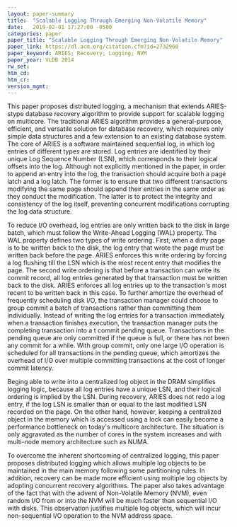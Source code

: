 ```yaml
---
layout: paper-summary
title:  "Scalable Logging Through Emerging Non-Volatile Memory"
date:   2019-02-01 17:27:00 -0500
categories: paper
paper_title: "Scalable Logging Through Emerging Non-Volatile Memory"
paper_link: https://dl.acm.org/citation.cfm?id=2732960
paper_keyword: ARIES; Recovery; Logging; NVM
paper_year: VLDB 2014
rw_set: 
htm_cd: 
htm_cr: 
version_mgmt: 
---  
```


This paper proposes distributed logging, a mechanism that extends ARIES-stype database recovery algorithm
to provide support for scalable logging on multicore. The traditional ARIES algorithm provides a general-purpose, efficient,
and versatile solution for database recovery, which requires only simple data structures and a few extension to an existing
database system. The core of ARIES is a software maintained sequential log, in which log entries of different types
are stored. Log entries are identified by their unique Log Sequence Number (LSN), which corresponds to their logical 
offsets into the log. Although not explicitly mentioned in the paper, in order to append an entry into the log, the 
transaction should acquire both a page latch and a log latch. The former is to ensure that two different transactions
modifying the same page should append their entries in the same order as they conduct the modification. The latter is to
protect the integrity and consistency of the log itself, preventing concurrent modifications corrupting the log data 
structure. 

To reduce I/O overhead, log entries are only written back to the disk in large batch, which must follow the Write-Ahead
Logging (WAL) property. The WAL property defines two types of write ordering. First, when a dirty page is to be written
back to the disk, the log entry that wrote the page must be written back before the page. ARIES enforces this write 
ordering by forcing a log flushing till the LSN which is the most recent entry that modifies the page. The second write 
ordering is that before a transaction can write its commit record, all log entries generated by that transaction must be 
written back to the disk. ARIES enforces all log entries up to the transaction's most recent to be written back in this case.
To further amortize the overhead of frequently scheduling disk I/O, the transaction manager could choose to group commit
a batch of transactions rather than committing them individually. Instead of writing the log entries for a transaction
immediately when a transaction finishes execution, the transaction manager puts the completing transaction into a t
commit pending queue. Transactions in the pending queue are only committed if the queue is full, or there has not been
any commit for a while. With group commit, only one large I/O operation is scheduled for all transactions in the pending 
queue, which amortizes the overhead of I/O over multiple committing transactions at the cost of longer commit latency. 

Beging able to write into a centralized log object in the DRAM simplifies logging logic, because all log entries have 
a unique LSN, and their logical ordering is implied by the LSN. During recovery, ARIES does not redo a log entry, 
if the log LSN is smaller than or equal to the last modified LSN recorded on the page. On the other hand, however,
keeping a centralized object in the memory which is accessed using a lock can easily become a performance bottleneck
on today's multicore architecture. The situation is only aggravated as the number of cores in the system increases
and with multi-node memory architecture such as NUMA. 

To overcome the inherent shortcoming of centralized logging, this paper proposes distributed logging which allows multiple
log objects to be maintained in the main memory following some partitioning rules. In addition, recovery can be made more 
efficient using multiple log objects by adopting concurrent recovery algorithms. The paper also takes advantage of the fact 
that with the advent of Non-Volatile Memory (NVM), even random I/O from or into the NVM will be much faster than sequential 
I/O with disks. This observation justifies multiple log objects, which will incur non-sequential I/O operation to the NVM
address space.
